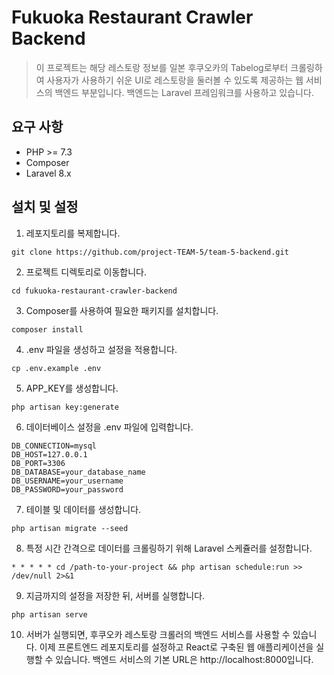 # Fukuoka Restaurant Crawler Backend

> 이 프로젝트는 해당 레스토랑 정보를 일본 후쿠오카의 Tabelog로부터 크롤링하여 사용자가 사용하기 쉬운 UI로 레스토랑을 둘러볼 수 있도록 제공하는 웹 서비스의 백엔드 부분입니다. 백엔드는 Laravel 프레임워크를 사용하고 있습니다.

## 요구 사항
- PHP >= 7.3
- Composer
- Laravel 8.x

## 설치 및 설정
1. 레포지토리를 복제합니다.
  ```git
  git clone https://github.com/project-TEAM-5/team-5-backend.git
  ```

2. 프로젝트 디렉토리로 이동합니다.
  ```
  cd fukuoka-restaurant-crawler-backend
  ```

3. Composer를 사용하여 필요한 패키지를 설치합니다.
  ```
  composer install
  ```

4. .env 파일을 생성하고 설정을 적용합니다.
  ```
  cp .env.example .env
  ```

5. APP_KEY를 생성합니다.
  ```
  php artisan key:generate
  ```

6. 데이터베이스 설정을 .env 파일에 입력합니다.
  ```
  DB_CONNECTION=mysql
  DB_HOST=127.0.0.1
  DB_PORT=3306
  DB_DATABASE=your_database_name
  DB_USERNAME=your_username
  DB_PASSWORD=your_password
  ```

7. 테이블 및 데이터를 생성합니다.
  ```
  php artisan migrate --seed
  ```

8. 특정 시간 간격으로 데이터를 크롤링하기 위해 Laravel 스케쥴러를 설정합니다.
```
* * * * * cd /path-to-your-project && php artisan schedule:run >> /dev/null 2>&1
```

9. 지금까지의 설정을 저장한 뒤, 서버를 실행합니다.
  ```
  php artisan serve
  ```
10. 서버가 실행되면, 후쿠오카 레스토랑 크롤러의 백엔드 서비스를 사용할 수 있습니다. 이제 프론트엔드 레포지토리를 설정하고 React로 구축된 웹 애플리케이션을 실행할 수 있습니다. 백엔드 서비스의 기본 URL은 http://localhost:8000입니다.

